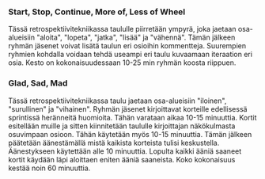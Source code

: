 ### Start, Stop, Continue, More of, Less of Wheel

Tässä retrospektiivitekniikassa taululle piirretään ympyrä, joka jaetaan osa-alueisiin "aloita", "lopeta", "jatka", "lisää" ja "vähennä". Tämän jälkeen ryhmän jäsenet voivat lisätä taulun eri osioihin kommentteja. Suurempien ryhmien kohdalla voidaan tehdä useampi eri taulu kuvaamaan iteraation eri osia. Kesto on kokonaisuudessaan 10-25 min ryhmän koosta riippuen.


### Glad, Sad, Mad

Tässä retrospektiivitekniikassa taulu jaetaan osa-alueisiin "iloinen", "surullinen" ja "vihainen". Ryhmän jäsenet kirjoittavat korteille edellisessä sprintissä heränneitä huomioita. Tähän varataan aikaa 10-15 minuuttia. Kortit esitellään muille ja sitten kiinnitetään taululle kirjoittajan näkökulmasta osuvimpaan osioon. Tähän käytetään myös 10-15 minuuttia. Tämän jälkeen päätetään äänestämällä mistä kaikista korteista tulisi keskustella. Äänestykseen käytettään alle 10 minuuttia. Lopulta kaikki ääniä saaneet kortit käydään läpi aloittaen eniten ääniä saaneista. Koko kokonaisuus kestää noin 60 minuuttia.
